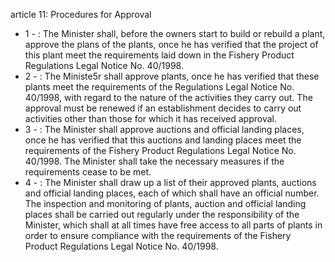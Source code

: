 article 11: Procedures for Approval

<ul>
			<li>1 - : The Minister shall, before the owners start to build or rebuild a plant, approve the plans of the plants, once he has verified that the project of this plant meet the requirements laid down in the Fishery Product Regulations Legal Notice No. 40&#x2F;1998.<ul>
			</ul></li>			<li>2 - : The Ministe5r shall approve plants, once he has verified that these plants meet the requirements of the Regulations Legal Notice No. 40&#x2F;1998, with regard to the nature of the activities they  carry out. The approval must be renewed if an establishment decides to carry out activities other than  those for which it has received approval.<ul>
			</ul></li>			<li>3 - : The Minister shall approve auctions and official landing places, once he has verified that this auctions and landing places meet the requirements of the Fishery Product Regulations Legal Notice No. 40&#x2F;1998. The Minister shall take the necessary measures if the requirements cease to be met.<ul>
			</ul></li>			<li>4 - : The Minister shall draw up a list of their approved plants, auctions and official landing places, each of which shall have an official number. The inspection and monitoring of plants, auction and official landing places shall be carried out regularly under the responsibility of the Minister, which shall at all times have free access to all parts of plants in order to ensure compliance with the requirements of the Fishery Product Regulations Legal Notice No. 40&#x2F;1998.<ul>
			</ul></li></ul>